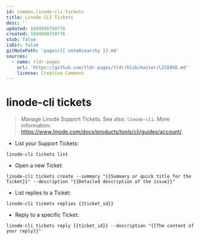 ```yaml
---
id: common.linode-cli-tickets
title: Linode CLI Tickets
desc: ''
updated: 1694898750776
created: 1694898750776
stub: false
isDir: false
gitNotePath: 'pages/{{ noteHiearchy }}.md'
sources:
  - name: tldr-pages
    url: 'https://github.com/tldr-pages/tldr/blob/master/LICENSE.md'
    license: Creative Commons
---
```

# linode-cli tickets

> Manage Linode Support Tickets.
> See also: `linode-cli`.
> More information: <https://www.linode.com/docs/products/tools/cli/guides/account/>.

- List your Support Tickets:

`linode-cli tickets list`

- Open a new Ticket:

`linode-cli tickets create --summary "{{Summary or quick title for the Ticket}}" --description "{{Detailed description of the issue}}"`

- List replies to a Ticket:

`linode-cli tickets replies {{ticket_id}}`

- Reply to a specific Ticket:

`linode-cli tickets reply {{ticket_id}} --description "{{The content of your reply}}"`


